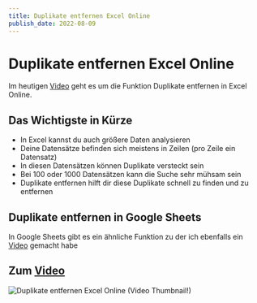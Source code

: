 ```yaml
---
title: Duplikate entfernen Excel Online
publish_date: 2022-08-09
---
```


# Duplikate entfernen Excel Online

Im heutigen [Video](https://youtu.be/F1g1jMWxaSA) geht es um die Funktion Duplikate entfernen in Excel Online. 

## Das Wichtigste in Kürze

+ In Excel kannst du auch größere Daten analysieren
+ Deine Datensätze befinden sich meistens in Zeilen (pro Zeile ein Datensatz)
+ In diesen Datensätzen können Duplikate versteckt sein
+ Bei 100 oder 1000 Datensätzen kann die Suche sehr mühsam sein
+ Duplikate entfernen hilft dir diese Duplikate schnell zu finden und zu entfernen

## Duplikate entfernen in Google Sheets

In Google Sheets gibt es ein ähnliche Funktion zu der ich ebenfalls ein [Video](https://youtu.be/BasMkf2uWwk) gemacht habe

## Zum [Video](https://youtu.be/F1g1jMWxaSA)

![Duplikate entfernen Excel Online (Video Thumbnail!)](../thumbnails/Fertig356.jpg "Duplikate entfernen Excel Online (Video Thumbnail!)")
